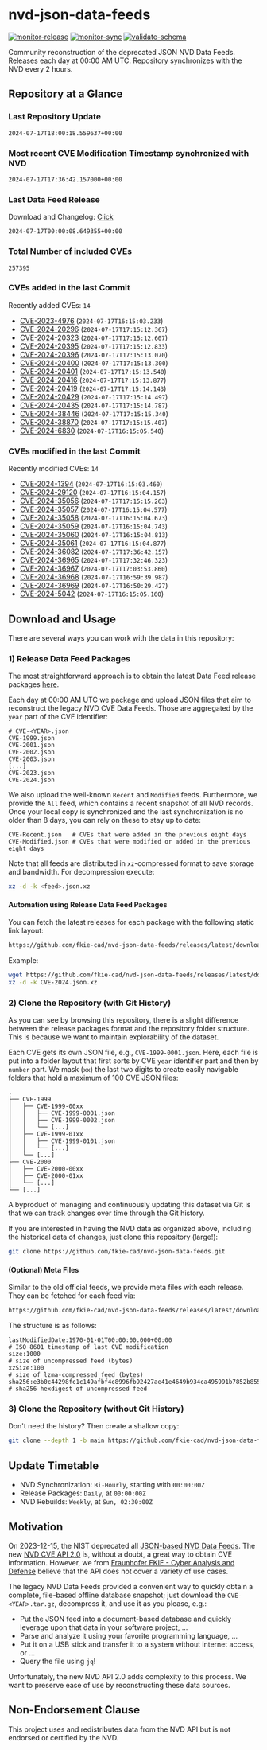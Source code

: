 # nvd-json-data-feeds

[![monitor-release](https://github.com/fkie-cad/nvd-json-data-feeds/actions/workflows/monitor_release.yml/badge.svg)](https://github.com/fkie-cad/nvd-json-data-feeds/actions/workflows/monitor_release.yml)
[![monitor-sync](https://github.com/fkie-cad/nvd-json-data-feeds/actions/workflows/monitor_sync.yml/badge.svg)](https://github.com/fkie-cad/nvd-json-data-feeds/actions/workflows/monitor_sync.yml)
[![validate-schema](https://github.com/fkie-cad/nvd-json-data-feeds/actions/workflows/validate_schema.yml/badge.svg)](https://github.com/fkie-cad/nvd-json-data-feeds/actions/workflows/validate_schema.yml)

Community reconstruction of the deprecated JSON NVD Data Feeds.
[Releases](https://github.com/fkie-cad/nvd-json-data-feeds/releases/latest) each day at 00:00 AM UTC.
Repository synchronizes with the NVD every 2 hours.

## Repository at a Glance

### Last Repository Update

```plain
2024-07-17T18:00:18.559637+00:00
```

### Most recent CVE Modification Timestamp synchronized with NVD

```plain
2024-07-17T17:36:42.157000+00:00
```

### Last Data Feed Release

Download and Changelog: [Click](https://github.com/fkie-cad/nvd-json-data-feeds/releases/latest)

```plain
2024-07-17T00:00:08.649355+00:00
```

### Total Number of included CVEs

```plain
257395
```

### CVEs added in the last Commit

Recently added CVEs: `14`

- [CVE-2023-4976](CVE-2023/CVE-2023-49xx/CVE-2023-4976.json) (`2024-07-17T16:15:03.233`)
- [CVE-2024-20296](CVE-2024/CVE-2024-202xx/CVE-2024-20296.json) (`2024-07-17T17:15:12.367`)
- [CVE-2024-20323](CVE-2024/CVE-2024-203xx/CVE-2024-20323.json) (`2024-07-17T17:15:12.607`)
- [CVE-2024-20395](CVE-2024/CVE-2024-203xx/CVE-2024-20395.json) (`2024-07-17T17:15:12.833`)
- [CVE-2024-20396](CVE-2024/CVE-2024-203xx/CVE-2024-20396.json) (`2024-07-17T17:15:13.070`)
- [CVE-2024-20400](CVE-2024/CVE-2024-204xx/CVE-2024-20400.json) (`2024-07-17T17:15:13.300`)
- [CVE-2024-20401](CVE-2024/CVE-2024-204xx/CVE-2024-20401.json) (`2024-07-17T17:15:13.540`)
- [CVE-2024-20416](CVE-2024/CVE-2024-204xx/CVE-2024-20416.json) (`2024-07-17T17:15:13.877`)
- [CVE-2024-20419](CVE-2024/CVE-2024-204xx/CVE-2024-20419.json) (`2024-07-17T17:15:14.143`)
- [CVE-2024-20429](CVE-2024/CVE-2024-204xx/CVE-2024-20429.json) (`2024-07-17T17:15:14.497`)
- [CVE-2024-20435](CVE-2024/CVE-2024-204xx/CVE-2024-20435.json) (`2024-07-17T17:15:14.787`)
- [CVE-2024-38446](CVE-2024/CVE-2024-384xx/CVE-2024-38446.json) (`2024-07-17T17:15:15.340`)
- [CVE-2024-38870](CVE-2024/CVE-2024-388xx/CVE-2024-38870.json) (`2024-07-17T17:15:15.407`)
- [CVE-2024-6830](CVE-2024/CVE-2024-68xx/CVE-2024-6830.json) (`2024-07-17T16:15:05.540`)


### CVEs modified in the last Commit

Recently modified CVEs: `14`

- [CVE-2024-1394](CVE-2024/CVE-2024-13xx/CVE-2024-1394.json) (`2024-07-17T16:15:03.460`)
- [CVE-2024-29120](CVE-2024/CVE-2024-291xx/CVE-2024-29120.json) (`2024-07-17T16:15:04.157`)
- [CVE-2024-35056](CVE-2024/CVE-2024-350xx/CVE-2024-35056.json) (`2024-07-17T17:15:15.263`)
- [CVE-2024-35057](CVE-2024/CVE-2024-350xx/CVE-2024-35057.json) (`2024-07-17T16:15:04.577`)
- [CVE-2024-35058](CVE-2024/CVE-2024-350xx/CVE-2024-35058.json) (`2024-07-17T16:15:04.673`)
- [CVE-2024-35059](CVE-2024/CVE-2024-350xx/CVE-2024-35059.json) (`2024-07-17T16:15:04.743`)
- [CVE-2024-35060](CVE-2024/CVE-2024-350xx/CVE-2024-35060.json) (`2024-07-17T16:15:04.813`)
- [CVE-2024-35061](CVE-2024/CVE-2024-350xx/CVE-2024-35061.json) (`2024-07-17T16:15:04.877`)
- [CVE-2024-36082](CVE-2024/CVE-2024-360xx/CVE-2024-36082.json) (`2024-07-17T17:36:42.157`)
- [CVE-2024-36965](CVE-2024/CVE-2024-369xx/CVE-2024-36965.json) (`2024-07-17T17:32:46.323`)
- [CVE-2024-36967](CVE-2024/CVE-2024-369xx/CVE-2024-36967.json) (`2024-07-17T17:03:53.860`)
- [CVE-2024-36968](CVE-2024/CVE-2024-369xx/CVE-2024-36968.json) (`2024-07-17T16:59:39.987`)
- [CVE-2024-36969](CVE-2024/CVE-2024-369xx/CVE-2024-36969.json) (`2024-07-17T16:50:29.427`)
- [CVE-2024-5042](CVE-2024/CVE-2024-50xx/CVE-2024-5042.json) (`2024-07-17T16:15:05.160`)


## Download and Usage

There are several ways you can work with the data in this repository:

### 1) Release Data Feed Packages

The most straightforward approach is to obtain the latest Data Feed release packages [here](https://github.com/fkie-cad/nvd-json-data-feeds/releases/latest).

Each day at 00:00 AM UTC we package and upload JSON files that aim to reconstruct the legacy NVD CVE Data Feeds.
Those are aggregated by the `year` part of the CVE identifier:

```
# CVE-<YEAR>.json
CVE-1999.json
CVE-2001.json
CVE-2002.json
CVE-2003.json
[...]
CVE-2023.json
CVE-2024.json
```

We also upload the well-known `Recent` and `Modified` feeds.
Furthermore, we provide the `All` feed, which contains a recent snapshot of all NVD records.
Once your local copy is synchronized and the last synchronization is no older than 8 days, you can rely on these to stay up to date:

```plain
CVE-Recent.json   # CVEs that were added in the previous eight days
CVE-Modified.json # CVEs that were modified or added in the previous eight days
```

Note that all feeds are distributed in `xz`-compressed format to save storage and bandwidth.
For decompression execute:

```sh
xz -d -k <feed>.json.xz
```

#### Automation using Release Data Feed Packages

You can fetch the latest releases for each package with the following static link layout:

```sh
https://github.com/fkie-cad/nvd-json-data-feeds/releases/latest/download/CVE-<YEAR>.json.xz
```

Example:

```sh
wget https://github.com/fkie-cad/nvd-json-data-feeds/releases/latest/download/CVE-2024.json.xz
xz -d -k CVE-2024.json.xz
```

### 2) Clone the Repository (with Git History)

As you can see by browsing this repository, there is a slight difference between the release packages format and the repository folder structure.
This is because we want to maintain explorability of the dataset.

Each CVE gets its own JSON file, e.g., `CVE-1999-0001.json`.
Here, each file is put into a folder layout that first sorts by CVE `year` identifier part and then by `number` part.
We mask (`xx`) the last two digits to create easily navigable folders that hold a maximum of 100 CVE JSON files:

```plain
.
├── CVE-1999
│   ├── CVE-1999-00xx
│   │   ├── CVE-1999-0001.json
│   │   ├── CVE-1999-0002.json
│   │   └── [...]
│   ├── CVE-1999-01xx
│   │   ├── CVE-1999-0101.json
│   │   └── [...]
│   └── [...]
├── CVE-2000
│   ├── CVE-2000-00xx
│   ├── CVE-2000-01xx
│   └── [...]
└── [...]
```

A byproduct of managing and continuously updating this dataset via Git is that we can track changes over time through the Git history.

If you are interested in having the NVD data as organized above, including the historical data of changes, just clone this repository (large!):

```sh
git clone https://github.com/fkie-cad/nvd-json-data-feeds.git
```

#### (Optional) Meta Files

Similar to the old official feeds, we provide meta files with each release. They can be fetched for each feed via:

```sh
https://github.com/fkie-cad/nvd-json-data-feeds/releases/latest/download/CVE-<YEAR>.meta
```

The structure is as follows:

```plain
lastModifiedDate:1970-01-01T00:00:00.000+00:00                          # ISO 8601 timestamp of last CVE modification
size:1000                                                               # size of uncompressed feed (bytes)
xzSize:100                                                              # size of lzma-compressed feed (bytes)
sha256:e3b0c44298fc1c149afbf4c8996fb92427ae41e4649b934ca495991b7852b855 # sha256 hexdigest of uncompressed feed
```

### 3) Clone the Repository (without Git History)

Don't need the history? Then create a shallow copy:

```sh
git clone --depth 1 -b main https://github.com/fkie-cad/nvd-json-data-feeds.git
```


## Update Timetable

* NVD Synchronization: `Bi-Hourly`, starting with `00:00:00Z`
* Release Packages: `Daily`, at `00:00:00Z`
* NVD Rebuilds: `Weekly`, at `Sun, 02:30:00Z`


## Motivation

On 2023-12-15, the NIST deprecated all [JSON-based NVD Data Feeds](https://nvd.nist.gov/vuln/data-feeds#divRetirementBanner-1).
The new [NVD CVE API 2.0](https://nvd.nist.gov/developers/vulnerabilities) is, without a doubt, a great way to obtain CVE information.
However, we from [Fraunhofer FKIE - Cyber Analysis and Defense](https://www.fkie.fraunhofer.de/en/departments/cad.html) believe that the API does not cover a variety of use cases.

The legacy NVD Data Feeds provided a convenient way to quickly obtain a complete, file-based offline database snapshot; just download the `CVE-<YEAR>.tar.gz`, decompress it, and use it as you please, e.g.:

- Put the JSON feed into a document-based database and quickly leverage upon that data in your software project, ...
- Parse and analyze it using your favorite programming language, ...
- Put it on a USB stick and transfer it to a system without internet access, or ...
- Query the file using `jq`!

Unfortunately, the new NVD API 2.0 adds complexity to this process.
We want to preserve ease of use by reconstructing these data sources.

## Non-Endorsement Clause

This project uses and redistributes data from the NVD API but is not endorsed or certified by the NVD.